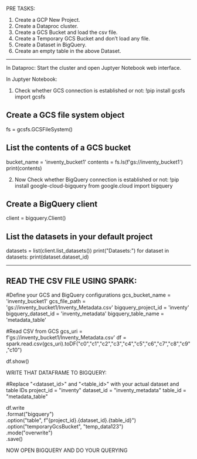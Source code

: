 PRE TASKS:

1.	Create a GCP New Project.
2.	Create a Dataproc cluster.
3.	Create a GCS  Bucket and load the csv file.
4.	Create a Temporary GCS Bucket and don’t load any file.
5.	Create a Dataset in BigQuery.
6.	Create an empty table in the above Dataset.
------------------------------------------------------------------------------------------------------------------------
In Dataproc: Start the cluster and open Juptyer Notebook web interface.

In Juptyer Notebook:
1.	Check whether GCS connection is established or not:
      !pip install gcsfs
      import gcsfs

## Create a GCS file system object
fs = gcsfs.GCSFileSystem()

## List the contents of a GCS bucket
bucket_name = 'inventy_bucket1'
contents = fs.ls(f'gs://inventy_bucket1')
print(contents)

2.	Now Check whether BigQuery connection is established or not:
      !pip install google-cloud-bigquery
      from google.cloud import bigquery

## Create a BigQuery client
client = bigquery.Client()

## List the datasets in your default project
datasets = list(client.list_datasets())
print("Datasets:")
for dataset in datasets:
print(dataset.dataset_id)

-------------------------------------------------------------------------------------------------------------------

## READ THE CSV FILE USING SPARK:

#Define your GCS and BigQuery configurations
gcs_bucket_name = 'inventy_bucket1'
gcs_file_path = 'gs://inventy_bucket1/Inventy_Metadata.csv'
bigquery_project_id = 'inventy'
bigquery_dataset_id = 'inventy_metadata'
bigquery_table_name = 'metadata_table'

#Read CSV from GCS
gcs_uri = f'gs://inventy_bucket1/Inventy_Metadata.csv'
df = spark.read.csv(gcs_uri).toDF("c0","c1","c2","c3","c4","c5","c6","c7","c8","c9","c10")

df.show()

WRITE THAT DATAFRAME TO BIGQUERY:

#Replace "<dataset_id>" and "<table_id>" with your actual dataset and table IDs
project_id = "inventy"
dataset_id = "inventy_metadata"
table_id = "metadata_table"

df.write \
.format("bigquery") \
.option("table", f"{project_id}.{dataset_id}.{table_id}") \
.option("temporaryGcsBucket", "temp_data123") \
.mode("overwrite") \
.save()

NOW OPEN BIGQUERY AND DO YOUR QUERYING

